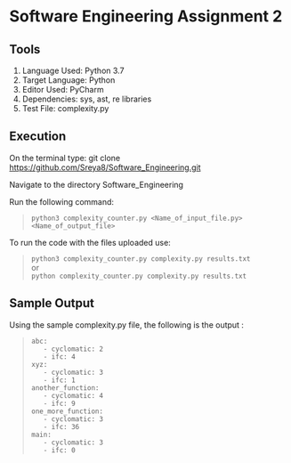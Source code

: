# Software Engineering Assignment 2

## Tools
1. Language Used: Python 3.7
2. Target Language: Python
3. Editor Used: PyCharm
4. Dependencies: sys, ast, re libraries
5. Test File: complexity.py

## Execution
On the terminal type:
git clone https://github.com/Sreya8/Software_Engineering.git

Navigate to the directory Software_Engineering

Run the following command:
> ````python3 complexity_counter.py <Name_of_input_file.py> <Name_of_output_file>````

To run the code with the files uploaded use:
> ````python3 complexity_counter.py complexity.py results.txt````</br>
or </br>
> ````python complexity_counter.py complexity.py results.txt````

## Sample Output
Using the sample complexity.py file, the following is the output :
>````abc:````</br>
>````   - cyclomatic: 2````</br>
>````   - ifc: 4````</br>
>````xyz:````</br>
>````   - cyclomatic: 3````</br>
>````   - ifc: 1````</br>
>````another_function:````</br>
>````   - cyclomatic: 4````</br>
>````   - ifc: 9````</br>
>````one_more_function:````</br>
>````   - cyclomatic: 3````</br>
>````   - ifc: 36````</br>
>````main:````</br>
>````   - cyclomatic: 3````</br>
>````   - ifc: 0````</br>
